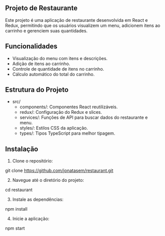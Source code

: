 ## Projeto de Restaurante

Este projeto é uma aplicação de restaurante desenvolvida em React e Redux, permitindo que os usuários visualizem um menu, adicionem itens ao carrinho e gerenciem suas quantidades.

## Funcionalidades

- Visualização do menu com itens e descrições.
- Adição de itens ao carrinho.
- Controle de quantidade de itens no carrinho.
- Cálculo automático do total do carrinho.

## Estrutura do Projeto

- src/
  - components/: Componentes React reutilizáveis.
  - redux/: Configuração do Redux e slices.
  - services/: Funções de API para buscar dados do restaurante e menu.
  - styles/: Estilos CSS da aplicação.
  - types/: Tipos TypeScript para melhor tipagem.

## Instalação

1. Clone o repositório:

git clone https://github.com/jonatasem/restaurant.git

2. Navegue até o diretório do projeto:

cd restaurant

3. Instale as dependências:

npm install

4. Inicie a aplicação:

npm start
